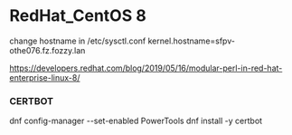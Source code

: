RedHat_CentOS 8
========

change hostname in /etc/sysctl.conf
kernel.hostname=sfpv-othe076.fz.fozzy.lan

https://developers.redhat.com/blog/2019/05/16/modular-perl-in-red-hat-enterprise-linux-8/

### CERTBOT
dnf config-manager --set-enabled PowerTools
dnf install -y certbot